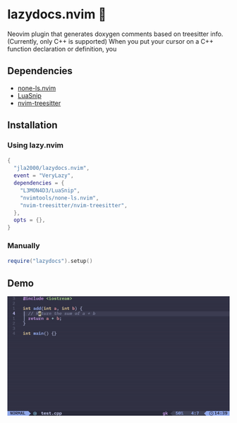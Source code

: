 # lazydocs.nvim 

Neovim plugin that generates doxygen comments based on treesitter info. (Currently, only C++ is supported)
When you put your cursor on a C++ function declaration or definition, you

## Dependencies

- [none-ls.nvim](https://github.com/nvimtools/none-ls.nvim)
- [LuaSnip](https://github.com/L3MON4D3/LuaSnip)
- [nvim-treesitter](https://github.com/nvim-treesitter/nvim-treesitter)

## Installation

### Using lazy.nvim

```lua
{
  "jla2000/lazydocs.nvim",
  event = "VeryLazy",
  dependencies = {
    "L3MON4D3/LuaSnip",
    "nvimtools/none-ls.nvim",
    "nvim-treesitter/nvim-treesitter",
  },
  opts = {},
}
```

### Manually

```lua
require("lazydocs").setup()
```

## Demo

![Demo](https://github.com/jla2000/lazydocs.nvim/blob/gif/demo.gif)
